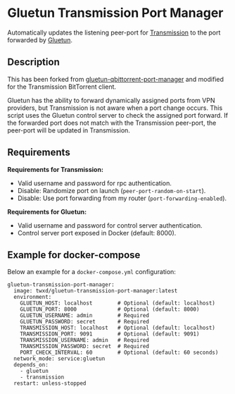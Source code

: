 # Gluetun Transmission Port Manager
Automatically updates the listening peer-port for [Transmission](https://docs.linuxserver.io/images/docker-transmission/) to the port forwarded by [Gluetun](https://github.com/qdm12/gluetun/).

## Description
This has been forked from [gluetun-qbittorrent-port-manager](https://github.com/patrickaclark/gluetun-qbittorrent-port-manager) and modified for the Transmission BitTorrent client.

Gluetun has the ability to forward dynamically assigned ports from VPN providers, but Transmission is not aware when a port change occurs. This script uses the Gluetun control server to check the assigned port forward. If the forwarded port does not match with the Transmission peer-port, the peer-port will be updated in Transmission.

## Requirements

**Requirements for Transmission:**
 - Valid username and password for rpc authentication.
 - Disable: Randomize port on launch (`peer-port-random-on-start`).
 - Disable: Use port forwarding from my router (`port-forwarding-enabled`).

**Requirements for Gluetun:**
 - Valid username and password for control server authentication.
 - Control server port exposed in Docker (default: 8000).

## Example for docker-compose
Below an example for a `docker-compose.yml` configuration:

```
gluetun-transmission-port-manager:
  image: twxd/gluetun-transmission-port-manager:latest
  environment:
    GLUETUN_HOST: localhost        # Optional (default: localhost)
    GLUETUN_PORT: 8000             # Optional (default: 8000)
    GLUETUN_USERNAME: admin        # Required
    GLUETUN_PASSWORD: secret       # Required
    TRANSMISSION_HOST: localhost   # Optional (default: localhost)
    TRANSMISSION_PORT: 9091        # Optional (default: 9091)
    TRANSMISSION_USERNAME: admin   # Required
    TRANSMISSION_PASSWORD: secret  # Required
    PORT_CHECK_INTERVAL: 60        # Optional (default: 60 seconds)
  network_mode: service:gluetun
  depends_on:
    - gluetun
    - transmission
  restart: unless-stopped
```
